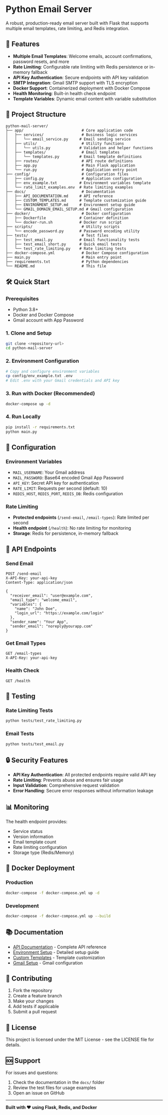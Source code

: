# Python Email Server

A robust, production-ready email server built with Flask that supports multiple email templates, rate limiting, and Redis integration.

## 🚀 Features

- **Multiple Email Templates**: Welcome emails, account confirmations, password resets, and more
- **Rate Limiting**: Configurable rate limiting with Redis persistence or in-memory fallback
- **API Key Authentication**: Secure endpoints with API key validation
- **SMTP Integration**: Gmail SMTP support with TLS encryption
- **Docker Support**: Containerized deployment with Docker Compose
- **Health Monitoring**: Built-in health check endpoint
- **Template Variables**: Dynamic email content with variable substitution

## 📁 Project Structure

```
python-mail-server/
├── app/                          # Core application code
│   ├── services/                 # Business logic services
│   │   └── email_service.py     # Email sending service
│   ├── utils/                    # Utility functions
│   │   └── utils.py             # Validation and helper functions
│   ├── templates/                # Email templates
│   │   └── templates.py         # Email template definitions
│   ├── routes/                   # API route definitions
│   ├── app.py                    # Main Flask application
│   └── run.py                    # Application entry point
├── config/                       # Configuration files
│   ├── config.py                 # Application configuration
│   ├── env_example.txt          # Environment variables template
│   └── rate_limit_examples.env  # Rate limiting examples
├── docs/                         # Documentation
│   ├── API_DOCUMENTATION.md     # API reference
│   ├── CUSTOM_TEMPLATES.md      # Template customization guide
│   ├── ENVIRONMENT_SETUP.md     # Environment setup guide
│   └── GMAIL_DOMAIN_EMAIL_SETUP.md # Gmail configuration
├── docker/                       # Docker configuration
│   ├── Dockerfile               # Container definition
│   └── docker-run.sh            # Docker run script
├── scripts/                      # Utility scripts
│   └── encode_password.py       # Password encoding utility
├── tests/                        # Test files
│   ├── test_email.py            # Email functionality tests
│   ├── test_email_short.py      # Quick email tests
│   └── test_rate_limiting.py    # Rate limiting tests
├── docker-compose.yml            # Docker Compose configuration
├── main.py                       # Main entry point
├── requirements.txt              # Python dependencies
└── README.md                     # This file
```

## 🛠️ Quick Start

### Prerequisites
- Python 3.8+
- Docker and Docker Compose
- Gmail account with App Password

### 1. Clone and Setup
```bash
git clone <repository-url>
cd python-mail-server
```

### 2. Environment Configuration
```bash
# Copy and configure environment variables
cp config/env_example.txt .env
# Edit .env with your Gmail credentials and API key
```

### 3. Run with Docker (Recommended)
```bash
docker-compose up -d
```

### 4. Run Locally
```bash
pip install -r requirements.txt
python main.py
```

## 🔧 Configuration

### Environment Variables
- `MAIL_USERNAME`: Your Gmail address
- `MAIL_PASSWORD`: Base64 encoded Gmail App Password
- `API_KEY`: Secret API key for authentication
- `RATE_LIMIT`: Requests per second (default: 10)
- `REDIS_HOST`, `REDIS_PORT`, `REDIS_DB`: Redis configuration

### Rate Limiting
- **Protected endpoints** (`/send-email`, `/email-types`): Rate limited per second
- **Health endpoint** (`/health`): No rate limiting for monitoring
- **Storage**: Redis for persistence, in-memory fallback

## 📡 API Endpoints

### Send Email
```http
POST /send-email
X-API-Key: your-api-key
Content-Type: application/json

{
  "receiver_email": "user@example.com",
  "email_type": "welcome_email",
  "variables": {
    "name": "John Doe",
    "login_url": "https://example.com/login"
  },
  "sender_name": "Your App",
  "sender_email": "noreply@yourapp.com"
}
```

### Get Email Types
```http
GET /email-types
X-API-Key: your-api-key
```

### Health Check
```http
GET /health
```

## 🧪 Testing

### Rate Limiting Tests
```bash
python tests/test_rate_limiting.py
```

### Email Tests
```bash
python tests/test_email.py
```

## 🔒 Security Features

- **API Key Authentication**: All protected endpoints require valid API key
- **Rate Limiting**: Prevents abuse and ensures fair usage
- **Input Validation**: Comprehensive request validation
- **Error Handling**: Secure error responses without information leakage

## 📊 Monitoring

The health endpoint provides:
- Service status
- Version information
- Email template count
- Rate limiting configuration
- Storage type (Redis/Memory)

## 🐳 Docker Deployment

### Production
```bash
docker-compose -f docker-compose.yml up -d
```

### Development
```bash
docker-compose -f docker-compose.yml up --build
```

## 📚 Documentation

- [API Documentation](docs/API_DOCUMENTATION.md) - Complete API reference
- [Environment Setup](docs/ENVIRONMENT_SETUP.md) - Detailed setup guide
- [Custom Templates](docs/CUSTOM_TEMPLATES.md) - Template customization
- [Gmail Setup](docs/GMAIL_DOMAIN_EMAIL_SETUP.md) - Gmail configuration

## 🤝 Contributing

1. Fork the repository
2. Create a feature branch
3. Make your changes
4. Add tests if applicable
5. Submit a pull request

## 📄 License

This project is licensed under the MIT License - see the LICENSE file for details.

## 🆘 Support

For issues and questions:
1. Check the documentation in the `docs/` folder
2. Review the test files for usage examples
3. Open an issue on GitHub

---

**Built with ❤️ using Flask, Redis, and Docker**
